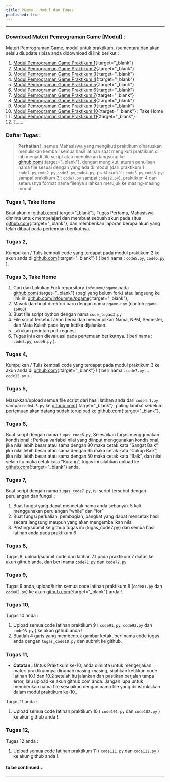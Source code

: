 ```yaml
---
title: PGame - Modul dan Tugas
published: true
---
```

*** 

### Download Materi Pemrograman Game [Modul] :

Materi Pemrograman Game, modul untuk praktikum, (sementara dan akan selalu diupdate ) bisa anda didownload di link berikut : 

1. [Modul Pemrograman Game Praktikum 1](assets/reff/Modul_Pgame_prak_1.pdf){:target="_blank"}
2. [Modul Pemrograman Game Praktikum 2](assets/reff/Modul_Pgame_prak_2.pdf){:target="_blank"}
3. [Modul Pemrograman Game Praktikum 3](assets/reff/Modul_Pgame_prak_3.pdf){:target="_blank"}
4. [Modul Pemrograman Game Praktikum 4](assets/reff/Modul_Pgame_prak_4.pdf){:target="_blank"}
5. [Modul Pemrograman Game Praktikum 5](assets/reff/Modul_Pgame_prak_5.pdf){:target="_blank"}
6. [Modul Pemrograman Game Praktikum 6](assets/reff/Modul_Pgame_prak_6.pdf){:target="_blank"}
7. [Modul Pemrograman Game Praktikum 7](assets/reff/Modul_Pgame_prak_7.pdf){:target="_blank"}
8. [Modul Pemrograman Game Praktikum 8](assets/reff/Modul_Pgame_prak_8.pdf){:target="_blank"}
9. [Modul Pemrograman Game Praktikum 9](assets/reff/Modul_Pgame_prak_9.pdf){:target="_blank"}
10. [Modul Pemrograman Game Praktikum 10](assets/reff/Modul_Pgame_prak_10.pdf){:target="_blank"} : Take Home 
10. [Modul Pemrograman Game Praktikum 11](assets/reff/Modul_Pgame_prak_11.pdf){:target="_blank"}
11. <a href="#" onclick="alert('Baaaaa..!, Kocong to...:).');">?......</a>


### Daftar Tugas :
> **Perhatian !**, semua Mahasiswa yang mengikuti praktikum diharuskan menuliskan kembali semua hasil latihan saat mengikuti praktikum di lab menjadi file script atau menuliskan langsung ke  [github.com](https://github.com/){:target="_blank"}, dengan mengikuti aturan penulisan nama file sesuai dengan yang ada di modul (dari praktikum 1 : `code1.py`,`code2.py`,`code3.py`,`code4.py`; praktikum 2 : `code5.py`,`code6.py`; sampai praktikum 3 : `code7.py` sampai `code12.py`), praktikum 4 dan seterusnya format nama filenya silahkan merujuk ke masing-masing modul.


### Tugas 1, Take Home 
Buat akun di  [github.com](https://github.com/){:target="_blank"}, Tugas Pertama, Mahasiswa diminta untuk mempelajari dan membuat sebuah akun pada situs  [github.com](https://github.com/){:target="_blank"}, dan memberikan laporan berupa akun yang telah dibuat pada pertemuan berikutnya. 


### Tugas 2, 
Kumpulkan / Tulis kembali code yang terdapat pada modul praktikum 2 ke akun anda di  [github.com](https://github.com/){:target="_blank"} ! ( beri nama : `code5.py`, `code6.py` ).

### Tugas 3, Take Home

1. Cari dan Lakukan Fork reporsitory `infoummu/pgame` pada  [github.com](https://github.com/){:target="_blank"} (bagi yang belum fork) atau langsung ke link ini [github.com/infoummu/pgame](https://github.com/infoummu/pgame){:target="_blank"},
2. Masuk dan buat direktori baru dengan nama `pgame-npm` (contoh `pgame-16000`)
3. Buat file script python dengan nama `code_tugas3.py`
4. File script tersebut akan berisi dan menampilkan Nama, NPM, Semester, dan Mata Kuliah pada layar ketika  dijalankan.
5. Lakukan perintah pull-request
6. Tugas ini akan dievaluasi pada pertemuan berikutnya.
( beri nama : `code5.py`, `code6.py` ).

### Tugas 4, 
Kumpulkan / Tulis kembali code yang terdapat pada modul praktikum 3 ke akun anda di  [github.com](https://github.com/){:target="_blank"} ! ( beri nama : `code7.py` ... `code12.py` ).

### Tugas 5, 
Masukkan/upload semua file script dari hasil latihan anda dari `code4.1.py` sampai `code4.5.py` ke  [github.com](https://github.com/){:target="_blank"}, paling lambat sebelum pertemuan akan datang sudah terupload ke  [github.com](https://github.com/){:target="_blank"}.

### Tugas 6, 
Buat script dengan nama `tugas_code6.py`, Selesaikan tugas menggunakan kondisional : Periksa variabel nilai yang diinput menggunakan kondisional, jika nilai lebih besar atau sama dengan 80 maka cetak kata “Sangat Baik”, jika nilai lebih besar atau sama dengan 65 maka cetak kata “Cukup Baik”, jika nilai lebih besar atau sama dengan 50 maka cetak kata “Baik”, dan nilai selain itu maka cetak kata “Kurang”, tugas ini silahkan upload ke [github.com](https://github.com/){:target="_blank"} anda.

### Tugas 7, 
Buat script dengan nama `tugas_code7.py`, isi script tersebut dengan perulangan dan fungsi : 
1. Buat fungsi yang dapat mencetak nama anda sebanyak 5 kali menggunakan perulangan “while” dan “for”
2. Buat fungsi perkalian, pembagian, pangkat yang dapat mencetak hasil secara langsung maupun yang akan mengembalikan nilai 
3. Posting/submit ke github tugas ini (tugas_code7.py) dan semua hasil latihan anda pada praktikum 6

### Tugas 8,
Tugas 8, upload/submit code dari latihan 7.1 pada praktikum 7 diatas ke akun github anda, dan beri nama `code71.py` dan `code72.py`.

### Tugas 9, 
Tugas 9 anda, upload/kirim semua code latihan praktikum 8 (`code81.py` dan `code82.py`) ke akun [github.com](https://github.com/){:target="_blank"} anda !.

### Tugas 10, 
Tugas 10 anda :
1. Upload semua code latihan praktikum 9 ( `code91.py`, `code92.py` dan `code93.py` ) ke akun github anda !.
2. Buatlah 4 garis yang membentuk gambar kotak, beri nama code tugas anda dengan `tugas_code10.py` dan submit ke github.

### Tugas 11,

* <b>Catatan : </b>Untuk Praktikum ke-10, anda diminta untuk mengerjakan materi praktikumnya dirumah masing-masing, silahkan ketikkan code latihan 10.1 dan 10.2 setelah itu jalankan dan pastikan berjalan tanpa error, lalu upload ke akun github.com anda. Jangan lupa untuk memberikan nama file sesuaikan dengan nama file yang diinstruksikan dalam modul praktikum ke-10..

Tugas 11 anda :
1. Upload semua code latihan praktikum 10 ( `code101.py` dan `code102.py` ) ke akun github anda !.

### Tugas 12,
Tugas 12 anda :
1. Upload semua code latihan praktikum 11 ( `code111.py` dan `code112.py` ) ke akun github anda !.


#### to be continued...

***


